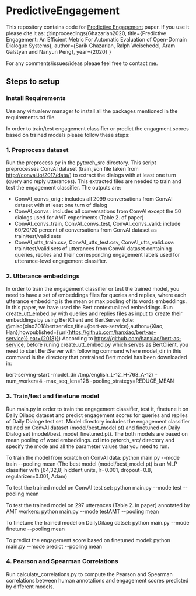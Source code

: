# PredictiveEngagement

This repository contains code for [Predictive Engagement](https://arxiv.org/pdf/1911.01456.pdf) paper. If you use it please cite it as: @inproceedings{Ghazarian2020, title={Predictive Engagement: An Efficient Metric For Automatic Evaluation of
Open-Domain Dialogue Systems}, author={Sarik Ghazarian, Ralph Weischedel, Aram Galstyan and Nanyun Peng}, year={2020} }



For any comments/issues/ideas pleaae feel free to contact [me](mailto:sarikgha@usc.edu).


## Steps to setup

### Install Requirements
Use any virtualenv manager to install all the packages mentioned in the requirements.txt file.

In order to train/test engagement classifier or predict the engagment scores based on trained models please follow these steps:

### 1. Preprocess dataset
Run the preprocess.py in the pytorch_src directory. This script preprocesses ConvAI dataset (train.json file taken from http://convai.io/2017/data/) to extract the dialogs with at least one turn (query and reply utterances). This extracted files are needed to train and test the engagement classifier.
The outputs are:
* ConvAI_convs_orig : includes all 2099 conversations from ConvAI dataset with at least one turn of dialog
* ConvAI_convs : includes all conversations from ConvAI except the 50 dialogs used for AMT experiments (Table 2. of paper)
* ConvAI_convs_train, ConvAI_convs_test, ConvAI_convs_valid: include 60/20/20 percent of conversations from ConvAI dataset as train/test/valid sets
* ConvAI_utts_train.csv, ConvAI_utts_test.csv, ConvAI_utts_valid.csv: train/test/valid sets of utterances from ConvAI dataset containing queries, replies and their corresponding engagement labels used for utterance-level engagement classifier.


### 2. Utterance embeddings
In order to train the engagement classifier or test the trained model, you need to have a set of embeddings files for queries and replies, where each utterance embedding is the mean or max pooling of its words embeddings. In this paper, we have used the Bert contextualized embeddings.
Run create_utt_embed.py with queries and replies files as input to create their embeddings by using BertClient and BertServer 
(cite: @misc{xiao2018bertservice,title={bert-as-service},author={Xiao, Han},howpublished={\url{https://github.com/hanxiao/bert-as-service}},ear={2018}})
According to https://github.com/hanxiao/bert-as-service, before runing create_utt_embed.py which serves as BertClient, you need to start BertServer with following command where model_dir in this command is the directory that pretrained Bert model has been downloaded in:

bert-serving-start -model_dir /tmp/english_L-12_H-768_A-12/ -num_worker=4 -max_seq_len=128 -pooling_strategy=REDUCE_MEAN


### 3. Train/test and finetune model
Run main.py in order to train the engagement classifier, test it, finetune it on Daily Dilaog dataset and predict engagement scores for queries and replies of Daily Dialoge test set.
Model directory includes the engagement classifier trained on ConvAI dataset (model/best_model.pt) and finetuned on Daily Dialog set (model/best_model_finetuned.pt). The both models are based on mean pooling of word embeddings.
cd into pytorch_src/ directory and specify the mode and all the parameter values that you need to run. 

To train the model from scratch on ConvAI data:   python main.py --mode train --pooling mean 
(The best model (model/best_model.pt) is an MLP classifier with [64,32,8] hiddent units, lr=0.001, dropout=0.8, regularizer=0.001, Adam)

To test the trained model on ConvAI test set:   python main.py --mode test --pooling mean 

To test the trained model on 297 utterances (Table 2. in paper) annotated by AMT workers:   python main.py --mode testAMT --pooling mean

To finetune the trained model on DailyDilaog datset:   python main.py --mode finetune --pooling mean 

To predict the engagement score based on finetuned model:   python main.py --mode predict --pooling mean 


### 4. Pearson and Spearman Correlations 
Run calculate_correlations.py to compute the Pearson and Spearman correlations between human annotations and engagement scores predicted by different models.



